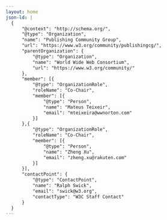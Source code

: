 ```yaml
---
layout: home
json-ld: |
  {
      "@context": "http://schema.org/",
      "@type": "Organization",
      "name": "Publishing Community Group",
      "url": "https://www.w3.org/community/publishingcg/",
      "parentOrganization": {
          "@type": "Organization",
          "name": "World Wide Web Consortium",
          "url": "https://www.w3.org/community/"
      },
      "member": [{
          "@type": "OrganizationRole",
          "roleName": "Co-Chair",
          "member": [{
              "@type": "Person",
              "name": "Mateus Teixeir",
              "email": "mteixeira@wwnorton.com"
          }]
      },{
          "@type": "OrganizationRole",
          "roleName": "Co-Chair",
          "member": [{
              "@type": "Person",
              "name": "Zheng Xu",
              "email": "zheng.xu@rakuten.com"
          }]
      }],
      "contactPoint": {
          "@type": "ContactPoint",
          "name": "Ralph Swick",
          "email": "swick@w3.org",
          "contactType": "W3C Staff Contact"
      }
  }
---
```

